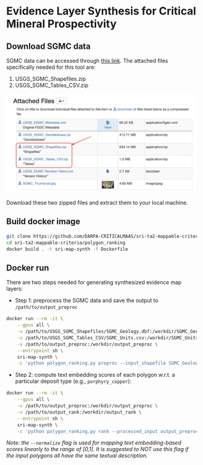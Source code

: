 # Evidence Layer Synthesis for Critical Mineral Prospectivity

## Download SGMC data
SGMC data can be accessed through [this link](https://www.sciencebase.gov/catalog/item/5888bf4fe4b05ccb964bab9d). The attached files specifically needed for this tool are:
1. USGS_SGMC_Shapefiles.zip
2. USGS_SGMC_Tables_CSV.zip

<img src="SGMC_data.png" alt="screenshot" width="600"/>

Download these two zipped files and extract them to your local machine.

## Build docker image
```bash
git clone https://github.com/DARPA-CRITICALMAAS/sri-ta2-mappable-criteria.git
cd sri-ta2-mappable-criteria/polygon_ranking
docker build . -t sri-map-synth -f Dockerfile
```

## Docker run
There are two steps needed for generating synthesized evidence map layers:
- Step 1: preprocess the SGMC data and save the output to `/path/to/output_preproc`
```bash
docker run --rm -it \
    --gpus all \
    -v /path/to/USGS_SGMC_Shapefiles/SGMC_Geology.dbf:/workdir/SGMC_Geology.dbf \
    -v /path/to/USGS_SGMC_Tables_CSV/SGMC_Units.csv:/workdir/SGMC_Units.csv \
    -v /path/to/output_preproc:/workdir/output_preproc \
    --entrypoint sh \
    sri-map-synth \
    -c 'python polygon_ranking.py preproc --input_shapefile SGMC_Geology.dbf --input_desc SGMC_Units.csv --output output_preproc/SGMC_preproc.parquet'
```

- Step 2: compute text embedding scores of each polygon w.r.t. a particular deposit type (e.g., `porphyry_copper`):
```bash
docker run --rm -it \
    --gpus all \
    -v /path/to/output_preproc:/workdir/output_preproc \
    -v /path/to/output_rank:/workdir/output_rank \
    --entrypoint sh \
    sri-map-synth \
    -c 'python polygon_ranking.py rank --processed_input output_preproc/SGMC_preproc.parquet --deposit_type porphyry_copper --normalize --output_dir output_rank'
```
*Note: the `--normalize` flag is used for mapping text embedding-based scores linearly to the range of [0,1]. It is suggested to NOT use this flag if the input polygons all have the same textual description.*